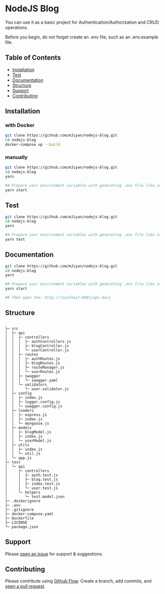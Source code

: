 # NodeJS Blog

You can use it as a basic project for Authentication/Authorization and CRUD operations. 

Before you begin, do not forget create an .env file, such as an .env.example file. 


## Table of Contents

- [Installation](#installation)
- [Test](#test)
- [Documentation](#documentation)
- [Structure](#structure)
- [Support](#support)
- [Contributing](#contributing)

## Installation
### with Docker
```sh
git clone https://github.com/mJiyan/nodejs-blog.git
cd nodejs-blog
docker-compose up --build
```

### manually
```sh
git clone https://github.com/mJiyan/nodejs-blog.git
cd nodejs-blog
yarn

## Prepare your environment variables with generating .env file like in the .env.example file
yarn start
```

## Test
```sh
git clone https://github.com/mJiyan/nodejs-blog.git
cd nodejs-blog
yarn

## Prepare your environment variables with generating .env file like in the .env.example file
yarn test
```


## Documentation
```sh
git clone https://github.com/mJiyan/nodejs-blog.git
cd nodejs-blog
yarn

## Prepare your environment variables with generating .env file like in the .env.example file
yarn start

## Then open the: http://localhost:8081/api-docs
```


## Structure
```

├─ src
│  ├─ api
│  │  ├─ controllers
│  │  │  ├─ authControllers.js
│  │  │  ├─ blogController.js
│  │  │  └─ userController.js
│  │  ├─ routes
│  │  │  ├─ authRoutes.js
│  │  │  ├─ blogRoutes.js
│  │  │  ├─ routeManager.js
│  │  │  └─ userRoutes.js
│  │  ├─ swagger
│  │  │  └─ swagger.yaml
│  │  └─ validators
│  │     └─ user.validator.js
│  ├─ config
│  │  ├─ index.js
│  │  ├─ logger.config.js
│  │  └─ swagger.config.js
│  ├─ loaders
│  │  ├─ express.js
│  │  ├─ index.js
│  │  └─ mongoose.js
│  ├─ models
│  │  ├─ blogModel.js
│  │  ├─ index.js
│  │  └─ userModel.js
│  ├─ utils
│  │  ├─ index.js
│  │  └─ util.js
│  └─ app.js
├─ test
│  └─ api
│     ├─ controllers
│     │  ├─ auth.test.js
│     │  ├─ blog.test.js
│     │  ├─ index.test.js
│     │  └─ user.test.js
│     └─ helpers
│        └─ test.model.json
├─ .dockerignore
├─ .env
├─ .gitignore
├─ docker-compose.yaml
├─ Dockerfile
├─ LICENSE
└─ package.json
```

## Support

Please [open an issue](https://github.com/mJiyan/nodejs-blog/issues) for support & suggestions.

## Contributing

Please contribute using [Github Flow](https://guides.github.com/introduction/flow/). Create a branch, add commits, and [open a pull request](https://github.com/mJiyan/nodejs-blog/compare).




